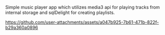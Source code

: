 Simple music player app which utilizes media3 api for playing tracks from internal storage and sqlDelight for creating playlists.


https://github.com/user-attachments/assets/a047b925-7b61-471b-822f-b29a360a0896

